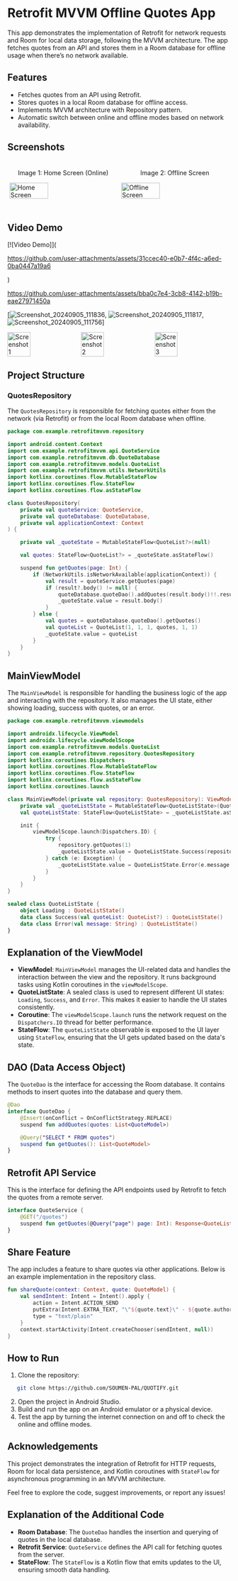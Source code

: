 # Retrofit MVVM Offline Quotes App

This app demonstrates the implementation of Retrofit for network requests and Room for local data storage, following the MVVM architecture. The app fetches quotes from an API and stores them in a Room database for offline usage when there’s no network available.

## Features

- Fetches quotes from an API using Retrofit.
- Stores quotes in a local Room database for offline access.
- Implements MVVM architecture with Repository pattern.
- Automatic switch between online and offline modes based on network availability.

## Screenshots

<div style="display: flex; flex-direction: row;">
    <div style="flex: 33.33%; padding: 5px;">
        <p align="center">Image 1: Home Screen (Online)</p>
        <img src="https://path_to_your_image_1" alt="Home Screen (Online)" style="width: 60%;">
    </div>
    <div style="flex: 33.33%; padding: 5px;">
        <p align="center">Image 2: Offline Screen</p>
        <img src="https://path_to_your_image_2" alt="Offline Screen" style="width: 60%;">
    </div>
</div>

## Video Demo

[![Video Demo]](

https://github.com/user-attachments/assets/31ccec40-e0b7-4f4c-a6ed-0ba0447a19a6

)


https://github.com/user-attachments/assets/bba0c7e4-3cb8-4142-b19b-eae27971450a



[![Screenshot_20240905_111836](https://github.com/user-attachments/assets/758e1b61-afc9-4cb7-9aa0-8fb0acb7bf27),
![Screenshot_20240905_111817](https://github.com/user-attachments/assets/69a44632-cba4-47bd-9401-4f670dd0c27c),
![Screenshot_20240905_111756](https://github.com/user-attachments/assets/56ff1859-fe05-47c3-bb21-65048cffa630)]

<div style="display: flex;">
  <img src="https://github.com/user-attachments/assets/758e1b61-afc9-4cb7-9aa0-8fb0acb7bf27" alt="Screenshot 1" style="width: 32%; margin-right: 1%;">
  <img src="https://github.com/user-attachments/assets/69a44632-cba4-47bd-9401-4f670dd0c27c" alt="Screenshot 2" style="width: 32%; margin-right: 1%;">
  <img src="https://github.com/user-attachments/assets/56ff1859-fe05-47c3-bb21-65048cffa630" alt="Screenshot 3" style="width: 32%;">
</div>




## Project Structure

### QuotesRepository

The `QuotesRepository` is responsible for fetching quotes either from the network (via Retrofit) or from the local Room database when offline.

```kotlin
package com.example.retrofitmvvm.repository

import android.content.Context
import com.example.retrofitmvvm.api.QuoteService
import com.example.retrofitmvvm.db.QuoteDatabase
import com.example.retrofitmvvm.models.QuoteList
import com.example.retrofitmvvm.utils.NetworkUtils
import kotlinx.coroutines.flow.MutableStateFlow
import kotlinx.coroutines.flow.StateFlow
import kotlinx.coroutines.flow.asStateFlow

class QuotesRepository(
    private val quoteService: QuoteService,
    private val quoteDatabase: QuoteDatabase,
    private val applicationContext: Context
) {

    private val _quoteState = MutableStateFlow<QuoteList?>(null)

    val quotes: StateFlow<QuoteList?> = _quoteState.asStateFlow()

    suspend fun getQuotes(page: Int) {
        if (NetworkUtils.isNetworkAvailable(applicationContext)) {
            val result = quoteService.getQuotes(page)
            if (result?.body() != null) {
                quoteDatabase.quoteDao().addQuotes(result.body()!!.results)
                _quoteState.value = result.body()
            }
        } else {
            val quotes = quoteDatabase.quoteDao().getQuotes()
            val quoteList = QuoteList(1, 1, 1, quotes, 1, 1)
            _quoteState.value = quoteList
        }
    }
}
```

## MainViewModel

The `MainViewModel` is responsible for handling the business logic of the app and interacting with the repository. It also manages the UI state, either showing loading, success with quotes, or an error.

```kotlin
package com.example.retrofitmvvm.viewmodels

import androidx.lifecycle.ViewModel
import androidx.lifecycle.viewModelScope
import com.example.retrofitmvvm.models.QuoteList
import com.example.retrofitmvvm.repository.QuotesRepository
import kotlinx.coroutines.Dispatchers
import kotlinx.coroutines.flow.MutableStateFlow
import kotlinx.coroutines.flow.StateFlow
import kotlinx.coroutines.flow.asStateFlow
import kotlinx.coroutines.launch

class MainViewModel(private val repository: QuotesRepository): ViewModel() {
    private val _quoteListState = MutableStateFlow<QuoteListState>(QuoteListState.Loading)
    val quoteListState: StateFlow<QuoteListState> = _quoteListState.asStateFlow()

    init {
        viewModelScope.launch(Dispatchers.IO) {
            try {
                repository.getQuotes(1)
                _quoteListState.value = QuoteListState.Success(repository.quotes.value)
            } catch (e: Exception) {
                _quoteListState.value = QuoteListState.Error(e.message ?: "Unknown error")
            }
        }
    }
}

sealed class QuoteListState {
    object Loading : QuoteListState()
    data class Success(val quoteList: QuoteList?) : QuoteListState()
    data class Error(val message: String) : QuoteListState()
}
```

## Explanation of the ViewModel

- **ViewModel**: `MainViewModel` manages the UI-related data and handles the interaction between the view and the repository. It runs background tasks using Kotlin coroutines in the `viewModelScope`.
- **QuoteListState**: A sealed class is used to represent different UI states: `Loading`, `Success`, and `Error`. This makes it easier to handle the UI states consistently.
- **Coroutine**: The `viewModelScope.launch` runs the network request on the `Dispatchers.IO` thread for better performance.
- **StateFlow**: The `quoteListState` observable is exposed to the UI layer using `StateFlow`, ensuring that the UI gets updated based on the data's state.

## DAO (Data Access Object)

The `QuoteDao` is the interface for accessing the Room database. It contains methods to insert quotes into the database and query them.

```kotlin
@Dao
interface QuoteDao {
    @Insert(onConflict = OnConflictStrategy.REPLACE)
    suspend fun addQuotes(quotes: List<QuoteModel>)

    @Query("SELECT * FROM quotes")
    suspend fun getQuotes(): List<QuoteModel>
}
```

## Retrofit API Service

This is the interface for defining the API endpoints used by Retrofit to fetch the quotes from a remote server.

```kotlin
interface QuoteService {
    @GET("/quotes")
    suspend fun getQuotes(@Query("page") page: Int): Response<QuoteList>
}
```

## Share Feature

The app includes a feature to share quotes via other applications. Below is an example implementation in the repository class.

```kotlin
fun shareQuote(context: Context, quote: QuoteModel) {
    val sendIntent: Intent = Intent().apply {
        action = Intent.ACTION_SEND
        putExtra(Intent.EXTRA_TEXT, "\"${quote.text}\" - ${quote.author}")
        type = "text/plain"
    }
    context.startActivity(Intent.createChooser(sendIntent, null))
}
```

## How to Run

1. Clone the repository:

```bash
   git clone https://github.com/SOUMEN-PAL/QUOTIFY.git
```

2. Open the project in Android Studio.
3. Build and run the app on an Android emulator or a physical device.
4. Test the app by turning the internet connection on and off to check the online and offline modes.

## Acknowledgements

This project demonstrates the integration of Retrofit for HTTP requests, Room for local data persistence, and Kotlin coroutines with `StateFlow` for asynchronous programming in an MVVM architecture.

Feel free to explore the code, suggest improvements, or report any issues!

## Explanation of the Additional Code

- **Room Database**: The `QuoteDao` handles the insertion and querying of quotes in the local database.
- **Retrofit Service**: `QuoteService` defines the API call for fetching quotes from the server.
- **StateFlow**: The `StateFlow` is a Kotlin flow that emits updates to the UI, ensuring smooth data handling.


